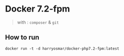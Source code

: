 # Docker 7.2-fpm

> with : `composer` & `git`

## How to run

```
docker run -t -d harryosmar/docker-php7.2-fpm:latest
```
